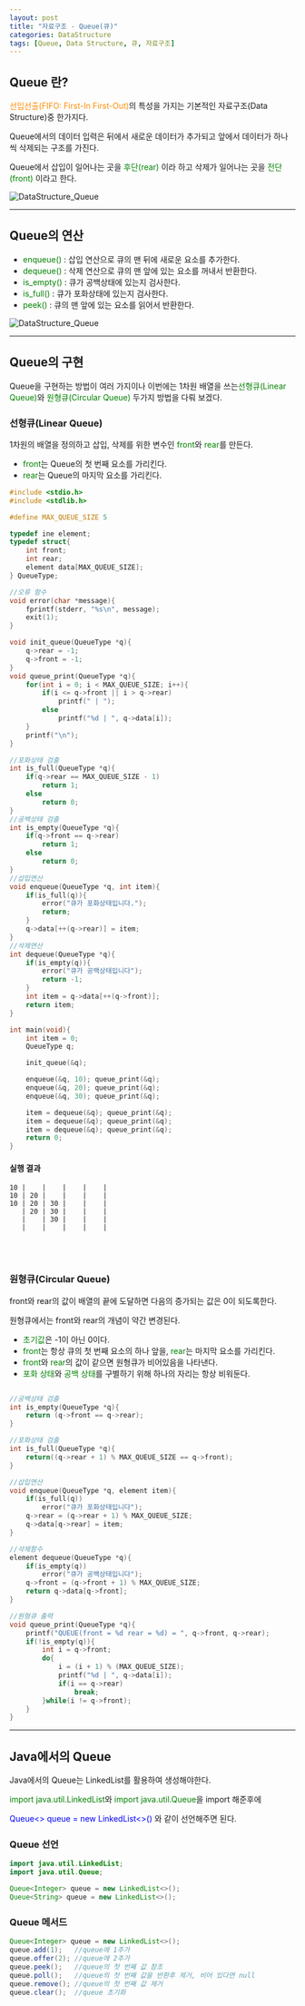 ```yaml
---
layout: post
title: "자료구조 - Queue(큐)"
categories: DataStructure
tags: [Queue, Data Structure, 큐, 자료구조]
---
```


## Queue 란?

<span style = "color:#FF8C00">선입선출(FIFO: First-In First-Out)</span>의 특성을 가지는 기본적인 자료구조(Data Structure)중 한가지다.

Queue에서의 데이터 입력은 뒤에서 새로운 데이터가 추가되고 앞에서 데이터가 하나씩 삭제되는 구조를 가진다.

Queue에서 삽입이 일어나는 곳을 <span style = "color:Green">후단(rear)</span> 이라 하고 삭제가 일어나는 곳을 <span style = "color:Green">전단(front)</span> 이라고 한다.

![DataStructure_Queue](/assets/images/Queue.jpg)

<hr/>

## Queue의 연산

- <span style = "color:Green">enqueue()</span> : 삽입 연산으로 큐의 맨 뒤에 새로운 요소를 추가한다.
- <span style = "color:Green">dequeue()</span> : 삭제 연산으로 큐의 맨 앞에 있는 요소를 꺼내서 반환한다.
- <span style = "color:Green">is_empty()</span> : 큐가 공백상태에 있는지 검사한다.
- <span style = "color:Green">is_full()</span> : 큐가 포화상태에 있는지 검사한다.
- <span style = "color:Green">peek()</span> : 큐의 맨 앞에 있는 요소를 읽어서 반환한다.

![DataStructure_Queue](/assets/images/Queue2.jpg)

<hr/>

## Queue의 구현

Queue을 구현하는 방법이 여러 가지이나 이번에는 1차원 배열을 쓰는<span style = "color:Green">선형큐(Linear Queue)</span>와 <span style = "color:Green">원형큐(Circular Queue)</span> 두가지 방법을 다뤄 보겠다.

### 선형큐(Linear Queue)

1차원의 배열을 정의하고 삽입, 삭제를 위한 변수인 <span style = "color:Green">front</span>와 <span style = "color:Green">rear</span>를 만든다.

- <span style = "color:Green">front</span>는 Queue의 첫 번째 요소를 가리킨다.
- <span style = "color:Green">rear</span>는 Queue의 마지막 요소를 가리킨다.

```cpp
#include <stdio.h>
#include <stdlib.h>

#define MAX_QUEUE_SIZE 5

typedef ine element;
typedef struct{
    int front;
    int rear;
    element data[MAX_QUEUE_SIZE];
} QueueType;

//오류 함수
void error(char *message){
    fprintf(stderr, "%s\n", message);
    exit(1);
}

void init_queue(QueueType *q){
    q->rear = -1;
    q->front = -1;
}
void queue_print(QueueType *q){
    for(int i = 0; i < MAX_QUEUE_SIZE; i++){
        if(i <= q->front || i > q->rear)
            printf(" | ");
        else
            printf("%d | ", q->data[i]);
    }
    printf("\n");
}

//포화상태 검출
int is_full(QueueType *q){
    if(q->rear == MAX_QUEUE_SIZE - 1)
        return 1;
    else
        return 0;
}
//공백상태 검출
int is_empty(QueueType *q){
    if(q->front == q->rear)
        return 1;
    else
        return 0;
}
//삽입연산
void enqueue(QueueType *q, int item){
    if(is_full(q)){
        error("큐가 포화상태입니다.");
        return;
    }
    q->data[++(q->rear)] = item;
}
//삭제연산
int dequeue(QueueType *q){
    if(is_empty(q)){
        error("큐가 공백상태입니다");
        return -1;
    }
    int item = q->data[++(q->front)];
    return item;
}

int main(void){
    int item = 0;
    QueueType q;

    init_queue(&q);

    enqueue(&q, 10); queue_print(&q);
    enqueue(&q, 20); queue_print(&q);
    enqueue(&q, 30); queue_print(&q);

    item = dequeue(&q); queue_print(&q);
    item = dequeue(&q); queue_print(&q);
    item = dequeue(&q); queue_print(&q);
    return 0;
}
```

#### 실행 결과

    10 |    |    |    |    |
    10 | 20 |    |    |    |
    10 | 20 | 30 |    |    |
       | 20 | 30 |    |    |
       |    | 30 |    |    |
       |    |    |    |    |

<br/><br/>

### 원형큐(Circular Queue)

front와 rear의 값이 배열의 끝에 도달하면 다음의 증가되는 값은 0이 되도록한다.

원형큐에서는 front와 rear의 개념이 약간 변경된다.

- <span style = "color:Green">초기값</span>은 -1이 아닌 0이다.
- <span style = "color:Green">front</span>는 항상 큐의 첫 번째 요소의 하나 앞을, <span style = "color:Green">rear</span>는 마지막 요소를 가리킨다.
- <span style = "color:Green">front</span>와 <span style = "color:Green">rear</span>의 값이 같으면 원형큐가 비어있음을 나타낸다.
- <span style = "color:Green">포화 상태</span>와 <span style = "color:Green">공백 상태</span>를 구별하기 위해 하나의 자리는 항상 비워둔다.

```cpp

//공백상태 검출
int is_empty(QueueType *q){
    return (q->front == q->rear);
}

//포화상태 검출
int is_full(QueueType *q){
    return((q->rear + 1) % MAX_QUEUE_SIZE == q->front);
}

//삽입연산
void enqueue(QueueType *q, element item){
    if(is_full(q))
        error("큐가 포화상태입니다");
    q->rear = (q->rear + 1) % MAX_QUEUE_SIZE;
    q->data[q->rear] = item;
}

//삭제함수
element dequeue(QueueType *q){
    if(is_empty(q))
        error("큐가 공백상태입니다");
    q->front = (q->front + 1) % MAX_QUEUE_SIZE;
    return q->data[q->front];
}

//원형큐 출력
void queue_print(QueueType *q){
    printf("QUEUE(front = %d rear = %d) = ", q->front, q->rear);
    if(!is_empty(q)){
        int i = q->front;
        do{
            i = (i + 1) % (MAX_QUEUE_SIZE);
            printf("%d | ", q->data[i]);
            if(i == q->rear)
                break;
        }while(i != q->front);
    }
}
```

<hr/>

## Java에서의 Queue

Java에서의 Queue는 LinkedList를 활용하여 생성해야한다.

<span style = "color:Green">import java.util.LinkedList</span>와 <span style = "color:Green">import java.util.Queue</span>을
import 해준후에

<span style = "color:Blue">Queue<> queue = new LinkedList<>() </span>와 같이 선언해주면 된다.

### Queue 선언

```java
import java.util.LinkedList;
import java.util.Queue;

Queue<Integer> queue = new LinkedList<>();
Queue<String> queue = new LinkedList<>();
```

### Queue 메서드

```java
Queue<Integer> queue = new LinkedList<>();
queue.add(1);   //queue에 1추가
queue.offer(2); //queue에 2추가
queue.peek();   //queue의 첫 번째 값 참조
queue.poll();   //queue의 첫 번째 값을 반환후 제거, 비어 있다면 null
queue.remove(); //queue의 첫 번째 값 제거
queue.clear();  //queue 초기화
```
